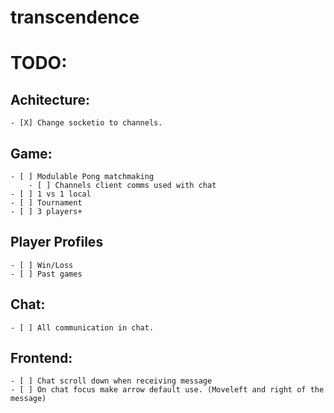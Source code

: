 # transcendence
# TODO:

## Achitecture:
    - [X] Change socketio to channels.
## Game:
    - [ ] Modulable Pong matchmaking
        - [ ] Channels client comms used with chat
    - [ ] 1 vs 1 local
    - [ ] Tournament
    - [ ] 3 players+
## Player Profiles
    - [ ] Win/Loss
    - [ ] Past games
## Chat:
    - [ ] All communication in chat.
## Frontend:
    - [ ] Chat scroll down when receiving message
    - [ ] On chat focus make arrow default use. (Moveleft and right of the message)